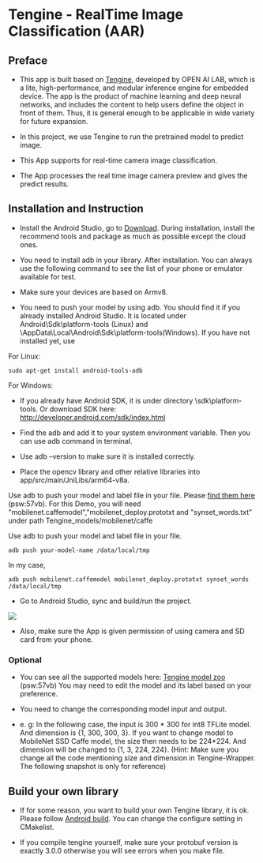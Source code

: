 # Tengine - RealTime Image Classification (AAR)

## Preface
- This app is built based on [Tengine](https://github.com/OAID), developed by OPEN AI LAB, which is a lite, high-performance, and modular inference engine for embedded device.  The app is the product of machine learning and deep neural networks, and includes the content to help users define the object in front of them. Thus, it is general enough to be applicable in wide variety for future expansion.

- In this project, we use Tengine to run the pretrained model to predict image.

- This App supports for real-time camera image classification. 

- The App processes the real time image camera preview and gives the predict results.


## Installation and Instruction
 

- Install the Android Studio, go to [Download](https://developer.android.google.cn/studio/). During installation, install the recommend tools and package as much as possible except the cloud ones. 

- You need to install adb in your library. After installation. You can always use the following command to see the list of your phone or emulator available for test. 

- Make sure your devices are based on Armv8.
- You need to push your model by using adb. You should find it if you already installed Android Studio. It is located under Android\Sdk\platform-tools (Linux) and \AppData\Local\Android\Sdk\platform-tools(Windows). If you have not installed yet, use

For Linux:
```
sudo apt-get install android-tools-adb
```
For Windows:
- If you already have Android SDK, it is under directory \sdk\platform-tools. Or download SDK here: http://developer.android.com/sdk/index.html 
- Find the adb and add it to your system environment variable. Then you can use adb command in terminal.

- Use adb –version to make sure it is installed correctly.

- Place the opencv library and other relative libraries into app/src/main/JniLibs/arm64-v8a. 

Use adb to push your model and label file in your file. Please [find them here](https://pan.baidu.com/s/1LXZ8vOdyOo50IXS0CUPp8g#list/path=%2F) (psw:57vb). For this Demo, you will need "mobilenet.caffemodel","mobilenet_deploy.prototxt and "synset_words.txt" under path Tengine_models/mobilenet/caffe

Use adb to push your model and label file in your file.
```
adb push your-model-name /data/local/tmp
```
In my case,
```
adb push mobilenet.caffemodel mobilenet_deploy.prototxt synset_words /data/local/tmp
```
- Go to Android Studio, sync and build/run the project. 
<img src ="https://github.com/OAID/Tengine-app/blob/master/android/classification/app/src/asset/Sync.png">

- Also, make sure the App is given permission of using camera and SD card from your phone.

### Optional
- You can see all the supported models here: [Tengine model zoo](https://pan.baidu.com/s/1LXZ8vOdyOo50IXS0CUPp8g#list/path=%2F) (psw:57vb)
You may need to edit the model and its label based on your preference.
 
 

- You need to change the corresponding model input and output. 
- e. g: In the following case, the input is 300 * 300 for int8 TFLite model. And dimension is {1, 300, 300, 3}. If you want to change model to MobileNet SSD Caffe model, the size then needs to be 224*224. And dimension will be changed to {1, 3, 224, 224}. (Hint: Make sure you change all the code mentioning size and dimension in Tengine-Wrapper. The following snapshot is only for reference)
 

## Build your own library 
- If for some reason, you want to build your own Tengine library, it is ok. Please follow [Android build](https://github.com/OAID/Tengine/blob/master/doc/build_android.md). You can change the configure setting in CMakelist. 

- If you compile tengine yourself, make sure your protobuf version is exactly 3.0.0 otherwise you will see errors when you make file.

